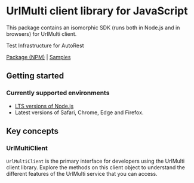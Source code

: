 # UrlMulti client library for JavaScript

This package contains an isomorphic SDK (runs both in Node.js and in browsers) for UrlMulti client.

Test Infrastructure for AutoRest

[Package (NPM)](https://www.npmjs.com/package/url-multi) |
[Samples](https://github.com/Azure-Samples/azure-samples-js-management)

## Getting started

### Currently supported environments

- [LTS versions of Node.js](https://nodejs.org/about/releases/)
- Latest versions of Safari, Chrome, Edge and Firefox.




## Key concepts

### UrlMultiClient

`UrlMultiClient` is the primary interface for developers using the UrlMulti client library. Explore the methods on this client object to understand the different features of the UrlMulti service that you can access.

